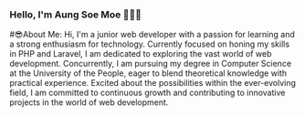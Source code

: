 ### Hello, I'm Aung Soe Moe 🧑‍💻✨
#😎About Me:
Hi, I'm a junior web developer with a passion for learning and a strong enthusiasm for technology. Currently focused on honing my skills in PHP and Laravel, I am dedicated to exploring the vast world of web development. Concurrently, I am pursuing my degree in Computer Science at the University of the People, eager to blend theoretical knowledge with practical experience. Excited about the possibilities within the ever-evolving field, I am committed to continuous growth and contributing to innovative projects in the world of web development.








<!--
**AungSoeMoe17/AungSoeMoe17** is a ✨ _special_ ✨ repository because its `README.md` (this file) appears on your GitHub profile.

Here are some ideas to get you started:

- 🔭 I’m currently working on ...
- 🌱 I’m currently learning ...
- 👯 I’m looking to collaborate on ...
- 🤔 I’m looking for help with ...
- 💬 Ask me about ...
- 📫 How to reach me: ...
- 😄 Pronouns: ...
- ⚡ Fun fact: ...
-->
